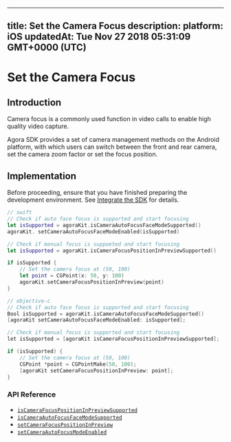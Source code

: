 
---
title: Set the Camera Focus
description: 
platform: iOS
updatedAt: Tue Nov 27 2018 05:31:09 GMT+0000 (UTC)
---
# Set the Camera Focus
## Introduction

Camera focus is a commonly used function in video calls to enable high quality video capture.

Agora SDK provides a set of camera management methods on the Android platform, with which users can switch between the front and rear camera, set the camera zoom factor or set the focus position.

## Implementation

Before proceeding, ensure that you have finished preparing the development environment. See [Integrate the SDK](../../en/Interactive%20Broadcast/ios_video.md) for details.

```swift
// swift
// Check if auto face focus is supported and start focusing
let isSupported = agoraKit.isCameraAutoFocusFaceModeSupported()
agoraKit. setCameraAutoFocusFaceModeEnabled(isSupported)

// Check if manual focus is suppoeted and start focusing
let isSupported = agoraKit.isCameraFocusPositionInPreviewSupported()

if isSupported {
	// Set the camera focus at (50, 100)
	let point = CGPoint(x: 50, y: 100)
	agoraKit.setCameraFocusPositionInPreview(point)
}
```

```objective-c
// objective-c
// Check if auto face focus is supported and start focusing
Bool isSupported = agoraKit.isCameraAutoFocusFaceModeSupported()
[agoraKit setCameraAutoFocusFaceModeEnabled: isSupported];

// Check if manual focus is supported and start focusing
let isSupported = [agoraKit isCameraFocusPositionInPreviewSupported];

if (isSupported) {
	// Set the camera focus at (50, 100)
	CGPoint *point = CGPointMake(50, 100);
	[agoraKit setCameraFocusPositionInPreview: point];
}
```

### API Reference

- [`isCameraFocusPositionInPreviewSupported`](https://docs.agora.io/en/Interactive%20Broadcast/API%20Reference/oc/Classes/AgoraRtcEngineKit.html#//api/name/isCameraFocusPositionInPreviewSupported)
- [`isCameraAutoFocusFaceModeSupported`](https://docs.agora.io/en/Interactive%20Broadcast/API%20Reference/oc/Classes/AgoraRtcEngineKit.html#//api/name/isCameraAutoFocusFaceModeSupported)
- [`setCameraFocusPositionInPreview`](https://docs.agora.io/en/Interactive%20Broadcast/API%20Reference/oc/Classes/AgoraRtcEngineKit.html#//api/name/setCameraFocusPositionInPreview:)
- [`setCameraAutoFocusModeEnabled`](https://docs.agora.io/en/Interactive%20Broadcast/API%20Reference/oc/Classes/AgoraRtcEngineKit.html#//api/name/setCameraAutoFocusFaceModeEnabled:)
